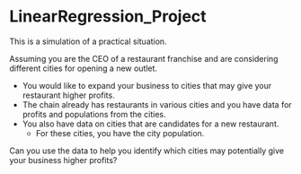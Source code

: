 # LinearRegression_Project

This is a simulation of a practical situation. 

Assuming you are the CEO of a restaurant franchise and are considering different cities for opening a new outlet.
- You would like to expand your business to cities that may give your restaurant higher profits.
- The chain already has restaurants in various cities and you have data for profits and populations from the cities.
- You also have data on cities that are candidates for a new restaurant.
  - For these cities, you have the city population.

Can you use the data to help you identify which cities may potentially give your business higher profits?
